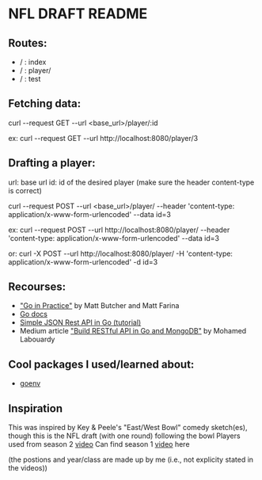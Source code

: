 # NFL DRAFT README

## Routes:
- / : index
- / : player/
- / : test

## Fetching data:
curl --request GET --url <base_url>/player/:id

ex: curl --request GET --url http://localhost:8080/player/3


## Drafting a player:
url: base url
id: id of the desired player
(make sure the header content-type is correct)

curl --request POST --url <base_url>/player/ --header 'content-type: application/x-www-form-urlencoded' --data id=3

ex: curl --request POST --url http://localhost:8080/player/ --header 'content-type: application/x-www-form-urlencoded' --data id=3

or: curl -X POST --url http://localhost:8080/player/ -H 'content-type: application/x-www-form-urlencoded' -d id=3

## Recourses:
- ["Go in Practice"](https://www.manning.com/books/go-in-practice) by Matt Butcher and Matt Farina
- [Go docs](https://golang.org)
- [Simple JSON Rest API in Go (tutorial)](https://www.youtube.com/watch?v=hRR-Zy1H-Yo)
- Medium article ["Build RESTful API in Go and MongoDB"](https://github.com/mlabouardy/movies-restapi) by Mohamed Labouardy


## Cool packages I used/learned about:
- [goenv](https://github.com/joho/godotenv)


## Inspiration
This was inspired by Key & Peele's "East/West Bowl" comedy sketch(es), though this is the NFL draft (with one round) following the bowl
Players used from season 2 [video](https://www.youtube.com/watch?v=rT1nGjGM2p8)
Can find season 1 [video](http://www.cc.com/video-clips/5fndtz/key-and-peele-east-west-bowl) here

(the postions and year/class are made up by me (i.e., not explicity stated in the videos))